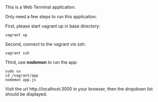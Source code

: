 This is a Web Terminal application.

Only need a few steps to run this applicaiton:

First, please start vagrant up in base directory:

    vagrant up

Second, connect to the vagrant vis ssh:

    vagrant ssh

Third, use **nodemon** to run the app:

    sudo su
    cd /vagrant/app
    nodemon app.js

Visit the url http://localhost:3000 in your browser, then the dropdown list should be displayed.
	
	